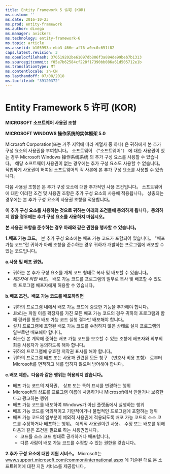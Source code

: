 ```yaml
---
title: Entity Framework 5 许可 (KOR)
ms.custom: ''
ms.date: 2016-10-23
ms.prod: entity-framework
ms.author: divega
ms.manager: avickers
ms.technology: entity-framework-6
ms.topic: article
ms.assetid: b105993a-ebb3-466e-af76-a0ec0c651f82
caps.latest.revision: 3
ms.openlocfilehash: 370519202be61097db806f3a884de99beb7b1313
ms.sourcegitcommit: f05e7b62584cf228f17390bb086a61d505712e1b
ms.translationtype: MT
ms.contentlocale: zh-CN
ms.lasthandoff: 07/08/2018
ms.locfileid: "39120372"
---
```

# <a name="entity-framework-5-license-kor"></a>Entity Framework 5 许可 (KOR)
**MICROSOFT 소프트웨어 사용권 조항**

**MICROSOFT WINDOWS 操作系统的实体框架 5.0**

Microsoft Corporation(또는 거주 지역에 따라 계열사 중 하나) 은 귀하에게 본 추가 구성 요소의 사용권을 부여합니다。 소프트웨어 （"소프트웨어"） 에 대한 사용권이 있는 경우 Microsoft Windows 操作系统系统 의 추가 구성 요소를 사용할 수 있습니다。 해당 소프트웨어 사용권이 없는 경우에는 추가 구성 요소도 사용할 수 없습니다。 적법하게 사용권이 허여된 소프트웨어의 각 사본에 본 추가 구성 요소를 사용할 수 있습니다。

다음 사용권 조항은 본 추가 구성 요소에 대한 추가적인 사용 조건입니다。 소프트웨어에 대한 이러한 조건 및 사용권 조항은 추가 구성 요소의 사용에 적용됩니다。 상충되는 경우에는 본 추가 구성 요소의 사용권 조항을 적용합니다。

**이 추가 구성 요소를 사용하는 것으로 귀하는 아래의 조건들에 동의하게 됩니다。동의하지 않을 경우에는 추가 구성 요소를 사용하지 마십시오。**

**본 사용권 조항을 준수하는 경우 아래와 같은 권한을 행사할 수 있습니다。**

**1.배포 가능 코드。** 본 추가 구성 요소에는 배포 가능 코드가 포함되어 있습니다。 "배포 가능 코드"란 귀하가 아래 조항을 준수하는 경우 귀하가 개발하는 프로그램에 배포할 수 있는 코드입니다。

**a.사용 및 배포 권한。**

-   귀하는 본 추가 구성 요소를 개체 코드 형태로 복사 및 배포할 수 있습니다。
-   *제3자에 의한 배포*。 배포 가능 코드를 프로그램의 일부로 복사 및 배포할 수 있도록 프로그램 배포자에게 허용할 수 있습니다。

**b.배포 조건。배포 가능 코드를 배포하려면**

-   귀하의 프로그램 내에서 배포 가능 코드에 중요한 기능을 추가해야 합니다。
-   .lib라는 파일 이름 확장자를 가진 모든 배포 가능 코드의 경우 귀하의 프로그램과 함께 링커를 통한 배포 가능 코드 실행 결과만 배포해야 합니다。
-   설치 프로그램에 포함된 배포 가능 코드를 수정하지 않은 상태로 설치 프로그램의 일부로만 배포해야 합니다。
-   최소한 본 계약에 준하는 배포 가능 코드를 보호할 수 있는 조항에 배포자와 외부의 최종 사용자가 동의하도록 해야 합니다。
-   귀하의 프로그램에 유효한 저작권 표시를 해야 합니다。
-   귀하의 프로그램 배포 또는 사용과 관련된 모든 청구 （변호사 비용 포함） 로부터 Microsoft를 면책하고 해를 입히지 않으며 방어해야 합니다。

**c.배포 제한。다음과 같은 행위는 허용되지 않습니다。**

-   배포 가능 코드의 저작권、 상표 또는 특허 표시를 변경하는 행위
-   Microsoft의 상표를 프로그램 이름에 사용하거나 Microsoft에서 만들거나 보증한다고 광고하는 행위
-   배포 가능 코드를 배포하여 Windows가 아닌 플랫폼에서 실행하는 행위
-   배포 가능 코드를 악의적이고 기만적이거나 불법적인 프로그램에 포함하는 행위
-   배포 가능 코드의 일부분이 예외적 사용권에 적용되도록 배포 가능 코드의 소스 코드를 수정하거나 배포하는 행위。 예외적 사용권이란 사용、 수정 또는 배포를 위해 다음과 같은 조건을 필요로 하는 사용권입니다。
    -   코드를 소스 코드 형태로 공개하거나 배포합니다。
    -   다른 사람이 배포 가능 코드를 수정할 수 있는 권한을 갖습니다。

**2.추가 구성 요소에 대한 지원 서비스。** Microsoft는 www.support.microsoft.com/common/international.aspx 에 기술된 대로 본 소프트웨어에 대한 지원 서비스를 제공합니다。
